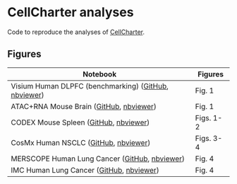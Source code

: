 # CellCharter analyses

Code to reproduce the analyses of [CellCharter](https://www.biorxiv.org/content/10.1101/2023.01.10.523386v1).

## Figures
| Notebook                       | Figures         |
|--------------------------------|-----------------|
|  Visium Human DLPFC (benchmarking) ([GitHub](https://github.com/CSOgroup/cellcharter_analyses/blob/main/visium_human_dlpfc.ipynb), [nbviewer](https://nbviewer.org/github/CSOgroup/cellcharter_analyses/blob/main/visium_human_dlpfc.ipynb)) | Fig. 1 |
|  ATAC+RNA Mouse Brain ([GitHub](https://github.com/CSOgroup/cellcharter_analyses/blob/main/ATAC-RNA_mouse_brain.ipynb), [nbviewer](https://nbviewer.org/github/CSOgroup/cellcharter_analyses/blob/main/ATAC-RNA_mouse_brain.ipynb)) | Fig. 1 |
|  CODEX Mouse Spleen ([GitHub](https://github.com/CSOgroup/cellcharter_analyses/blob/main/codex_mouse_spleen.ipynb), [nbviewer](https://nbviewer.org/github/CSOgroup/cellcharter_analyses/blob/main/codex_mouse_spleen.ipynb)) | Figs. 1-2 |
|  CosMx Human NSCLC ([GitHub](https://github.com/CSOgroup/cellcharter_analyses/blob/main/cosmx_human_nsclc.ipynb), [nbviewer](https://nbviewer.org/github/CSOgroup/cellcharter_analyses/blob/main/cosmx_human_nsclc.ipynb)) | Figs. 3-4 |
|  MERSCOPE Human Lung Cancer ([GitHub](https://github.com/CSOgroup/cellcharter_analyses/blob/main/merscope_human_lung_cancer.ipynb), [nbviewer](https://nbviewer.org/github/CSOgroup/cellcharter_analyses/blob/main/merscope_human_lung_cancer.ipynb)) | Fig. 4 |
|  IMC Human Lung Cancer ([GitHub](https://github.com/CSOgroup/cellcharter_analyses/blob/main/imc_human_lung_cancer.ipynb), [nbviewer](https://nbviewer.org/github/CSOgroup/cellcharter_analyses/blob/main/imc_human_lung_cancer.ipynb)) | Fig. 4|
